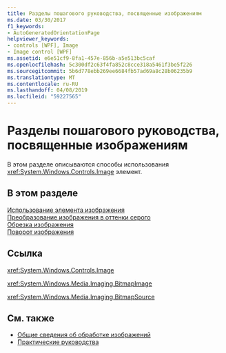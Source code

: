 ```yaml
---
title: Разделы пошагового руководства, посвященные изображениям
ms.date: 03/30/2017
f1_keywords:
- AutoGeneratedOrientationPage
helpviewer_keywords:
- controls [WPF], Image
- Image control [WPF]
ms.assetid: e6e51cf9-8fa1-457e-856b-a5e513bc5caf
ms.openlocfilehash: 5c300df2c63f4fa852c8cce318a5461f3be5f226
ms.sourcegitcommit: 5b6d778ebb269ee6684fb57ad69a8c28b06235b9
ms.translationtype: MT
ms.contentlocale: ru-RU
ms.lasthandoff: 04/08/2019
ms.locfileid: "59227565"
---
```

# <a name="image-how-to-topics"></a>Разделы пошагового руководства, посвященные изображениям
В этом разделе описываются способы использования <xref:System.Windows.Controls.Image> элемент.  
  
## <a name="in-this-section"></a>В этом разделе  
 [Использование элемента изображения](how-to-use-the-image-element.md)  
  [Преобразование изображения в оттенки серого](how-to-convert-an-image-to-greyscale.md)  
  [Обрезка изображения](how-to-crop-an-image.md)  
  [Поворот изображения](how-to-rotate-an-image.md)  
  
## <a name="reference"></a>Ссылка  
 <xref:System.Windows.Controls.Image>  
  
 <xref:System.Windows.Media.Imaging.BitmapImage>  
  
 <xref:System.Windows.Media.Imaging.BitmapSource>  
  
## <a name="see-also"></a>См. также

- [Общие сведения об обработке изображений](../graphics-multimedia/imaging-overview.md)
- [Практические руководства](../graphics-multimedia/imaging-how-to-topics.md)
